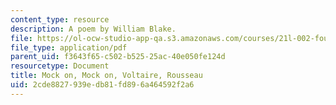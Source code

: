 ```yaml
---
content_type: resource
description: A poem by William Blake.
file: https://ol-ocw-studio-app-qa.s3.amazonaws.com/courses/21l-002-foundations-of-western-culture-ii-fall-2002/2cde8827939edb81fd896a464592f2a6_blake.pdf
file_type: application/pdf
parent_uid: f3643f65-c502-b525-25ac-40e050fe124d
resourcetype: Document
title: Mock on, Mock on, Voltaire, Rousseau
uid: 2cde8827-939e-db81-fd89-6a464592f2a6
---
```

